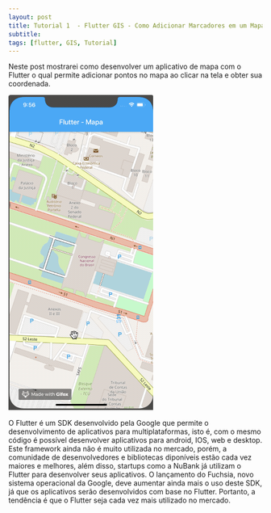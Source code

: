 ```yaml
---
layout: post
title: Tutorial 1  - Flutter GIS - Como Adicionar Marcadores em um Mapa
subtitle: 
tags: [flutter, GIS, Tutorial]
---
```


Neste post mostrarei como desenvolver um aplicativo de mapa com o Flutter o qual permite adicionar pontos no mapa ao clicar na tela
e obter sua coordenada.


![](/img/post_flutter_markers/marker_demo.gif)


O Flutter é um SDK desenvolvido pela Google que permite o desenvolvimento de aplicativos para multiplataformas, isto é, com o mesmo
código é possível desenvolver aplicativos para android, IOS, web e desktop. Este framework ainda não é muito utilizada no mercado, porém,
a comunidade de desenvolvedores e bibliotecas diponíveis estão cada vez maiores e melhores, além disso, startups como a NuBank já utilizam
o Flutter para desenvolver seus aplicativos. O lançamento do Fuchsia, novo sistema operacional da Google, deve aumentar ainda mais o uso deste SDK,
já que os aplicativos serão desenvolvidos com base no Flutter. Portanto, a tendência é que o Flutter seja cada vez mais utilizado no mercado.
